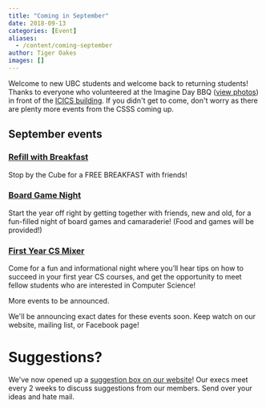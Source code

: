 ```yaml
---
title: "Coming in September"
date: 2018-09-13
categories: [Event]
aliases:
  - /content/coming-september
author: Tiger Oakes
images: []
---
```


Welcome to new UBC students and welcome back to returning students! Thanks to everyone who volunteered at the Imagine Day BBQ ([view photos](https://photos.app.goo.gl/58eSPEGfPT8TLsMSA)) in front of the [ICICS building](http://icics.ubc.ca/). If you didn't get to come, don't worry as there are plenty more events from the CSSS coming up.

## September events

### [Refill with Breakfast](https://ubccsss.org/content/refill-breakfast)

Stop by the Cube for a FREE BREAKFAST with friends!

### [Board Game Night](https://ubccsss.org/content/board-game-night)

Start the year off right by getting together with friends, new and old, for a fun-filled night of board games and camaraderie! (Food and games will be provided!)

### [First Year CS Mixer](https://ubccsss.org/content/first-year-mixer)

Come for a fun and informational night where you’ll hear tips on how to succeed in your first year CS courses, and get the opportunity to meet fellow students who are interested in Computer Science!

More events to be announced.

We'll be announcing exact dates for these events soon. Keep watch on our website, mailing list, or Facebook page!

# Suggestions?

We've now opened up a [suggestion box on our website](https://ubccsss.org/content/suggestions-box)! Our execs meet every 2 weeks to discuss suggestions from our members. Send over your ideas and hate mail.
